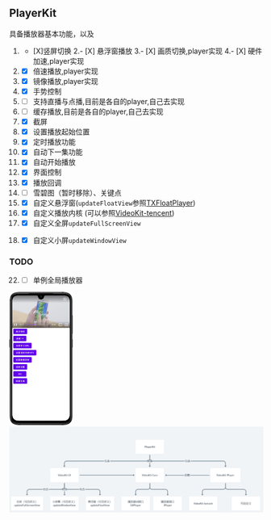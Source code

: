 ## PlayerKit

具备播放器基本功能，以及
1. - [X]竖屏切换
2.- [X]  悬浮窗播放
3.- [X]  画质切换,player实现
4.- [X]  硬件加速,player实现
5. - [X] 倍速播放,player实现
6. - [X] 镜像播放,player实现
7. - [X] 手势控制
8. - [ ] 支持直播与点播,目前是各自的player,自己去实现
9. - [ ] 缓存播放,目前是各自的player,自己去实现
10. - [X] 截屏
11. - [X] 设置播放起始位置
12. - [X] 定时播放功能
13. - [X] 自动下一集功能
14. - [X] 自动开始播放
15. - [X] 界面控制
16. - [X] 播放回调
17. - [ ] 雪碧图（暂时移除）、关键点
18. - [X] 自定义悬浮窗(`updateFloatView`参照[TXFloatPlayer](./videoKit-tencent/src/main/me/shetj/sdk/video/tx/TXFloatPlayer.kt))
19. - [X] 自定义播放内核 (可以参照[VideoKit-tencent](./videoKit-tencent))
20. - [X] 自定义全屏`updateFullScreenView`
21. - [X] 自定义小屏`updateWindowView`


### TODO
22. - [ ] 单例全局播放器

<img src="/art/1626509228213.png" width="25%" height="25%" />


<img src="/art/大体架构.png"/>